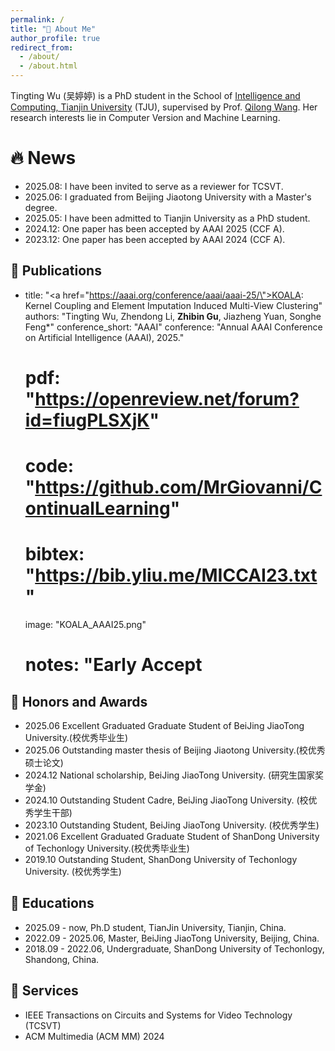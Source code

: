 ```yaml
---
permalink: /
title: "🧐 About Me"
author_profile: true
redirect_from: 
  - /about/
  - /about.html
---
```

Tingting Wu (吴婷婷) is a PhD student in the School of [Intelligence and Computing, Tianjin University](https://cic.tju.edu.cn/) (TJU), supervised by Prof. [Qilong Wang](https://csqlwang.github.io/homepage/). Her research interests lie in Computer Version and Machine Learning.

🔥 News
======
- 2025.08: I have been invited to serve as a reviewer for TCSVT.
- 2025.06: I graduated from Beijing Jiaotong University with a Master's degree.
- 2025.05: I have been admitted to Tianjin University as a PhD student.
- 2024.12: One paper has been accepted by AAAI 2025 (CCF A).
- 2023.12: One paper has been accepted by AAAI 2024 (CCF A).
  
📑 Publications
------
- title: "<a href=\"https://aaai.org/conference/aaai/aaai-25/\">KOALA: Kernel Coupling and Element Imputation Induced Multi-View Clustering</a>"
    authors: "Tingting Wu, Zhendong Li, <strong>Zhibin Gu</strong>, Jiazheng Yuan, Songhe Feng*"
    conference_short: "AAAI"
    conference: "Annual AAAI Conference on Artificial Intelligence (AAAI), 2025."
    # pdf: "https://openreview.net/forum?id=fiugPLSXjK"
    # code: "https://github.com/MrGiovanni/ContinualLearning"
    # bibtex: "https://bib.yliu.me/MICCAI23.txt"
    image: "KOALA_AAAI25.png"
    # notes: "Early Accept

🏅 Honors and Awards
------
- 2025.06 Excellent Graduated Graduate Student of BeiJing JiaoTong University.(校优秀毕业生)
- 2025.06 Outstanding master thesis of Beijing Jiaotong University.(校优秀硕士论文)
- 2024.12 National scholarship, BeiJing JiaoTong University. (研究生国家奖学金)
- 2024.10 Outstanding Student Cadre, BeiJing JiaoTong University. (校优秀学生干部)
- 2023.10 Outstanding Student, BeiJing JiaoTong University. (校优秀学生)
- 2021.06 Excellent Graduated Graduate Student of ShanDong University of Techonlogy University.(校优秀毕业生)
- 2019.10 Outstanding Student, ShanDong University of Techonlogy University. (校优秀学生)

📖 Educations
------
- 2025.09 - now, Ph.D student, TianJin University, Tianjin, China.
- 2022.09 - 2025.06, Master, BeiJing JiaoTong University, Beijing, China.
- 2018.09 - 2022.06, Undergraduate, ShanDong University of Techonlogy, Shandong, China.


📧 Services
------
- IEEE Transactions on Circuits and Systems for Video Technology (TCSVT)
- ACM Multimedia (ACM MM) 2024
